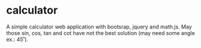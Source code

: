 # calculator

A simple calculator web application with bootsrap, jquery and math.js.
May those sin, cos, tan and cot have not the best solution (may need some angle ex.: 45˚).
